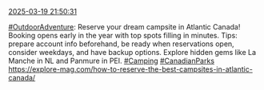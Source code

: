 [2025-03-19 21:50:31](https://mstdn.social/@hill_wanderer/114191304716651790)

<a href="https://mstdn.social/tags/OutdoorAdventure" class="mention hashtag" rel="tag">#OutdoorAdventure</a>: Reserve your dream campsite in Atlantic Canada! Booking opens early in the year with top spots filling in minutes. Tips: prepare account info beforehand, be ready when reservations open, consider weekdays, and have backup options. Explore hidden gems like La Manche in NL and Panmure in PEI. <a href="https://mstdn.social/tags/Camping" class="mention hashtag" rel="tag">#Camping</a> <a href="https://mstdn.social/tags/CanadianParks" class="mention hashtag" rel="tag">#CanadianParks</a> <a href="https://explore-mag.com/how-to-reserve-the-best-campsites-in-atlantic-canada/" target="_blank" rel="nofollow noopener noreferrer" translate="no">https://explore-mag.com/how-to-reserve-the-best-campsites-in-atlantic-canada/</a>